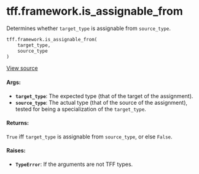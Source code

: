 <div itemscope itemtype="http://developers.google.com/ReferenceObject">
<meta itemprop="name" content="tff.framework.is_assignable_from" />
<meta itemprop="path" content="Stable" />
</div>

# tff.framework.is_assignable_from

Determines whether `target_type` is assignable from `source_type`.

```python
tff.framework.is_assignable_from(
    target_type,
    source_type
)
```

<a target="_blank" href="http://github.com/tensorflow/federated/tree/master/tensorflow_federated/python/core/impl/type_utils.py">View
source</a>

<!-- Placeholder for "Used in" -->

#### Args:

*   <b>`target_type`</b>: The expected type (that of the target of the
    assignment).
*   <b>`source_type`</b>: The actual type (that of the source of the
    assignment), tested for being a specialization of the `target_type`.

#### Returns:

`True` iff `target_type` is assignable from `source_type`, or else `False`.

#### Raises:

*   <b>`TypeError`</b>: If the arguments are not TFF types.
